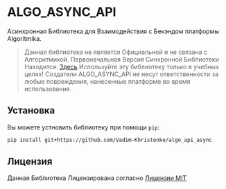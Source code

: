 # ALGO_ASYNC_API

Асинхронная Библиотека для Взаимодействия с Бекэндом платформы Algoritmika.
> Данная библиотека не является Официальной и не связана с Алгоритмикой.
> Первоначальная Версия Синхронной Библиотеки Находится: [Здесь](https://github.com/moontr3/algo_api/)
> Используйте эту библиотеку только в учебных целях! Создатели ALGO_ASYNC_API не несут ответственности за любые повреждения, нанесенные платформе во время использования.

## Установка

Вы можете устновить библиотеку при помощи `pip`:

```bash
pip install git+https://github.com/Vadim-Khristenko/algo_api_async
```

## Лицензия

Данная Библиотека Лицензирована согласно [Лицензии MIT](LICENSE)